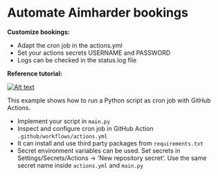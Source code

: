# Automate Aimharder bookings

**Customize bookings:**
 - Adapt the cron job in the actions.yml
 - Set your actions secrets USERNAME and PASSWORD
 - Logs can be checked in the status.log file

   

**Reference tutorial:**

[![Alt text](https://img.youtube.com/vi/PaGp7Vi5gfM/hqdefault.jpg)](https://youtu.be/PaGp7Vi5gfM)

This example shows how to run a Python script as cron job with GitHub Actions.

- Implement your script in `main.py`
- Inspect and configure cron job in GitHub Action `.github/workflows/actions.yml`
- It can install and use third party packages from `requirements.txt`
- Secret environment variables can be used. Set secrets in Settings/Secrets/Actions -> 'New repository secret'. Use the same secret name inside `actions.yml` and `main.py`
